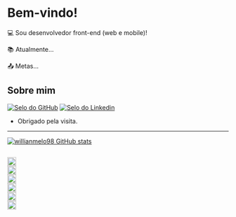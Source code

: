 
# Bem-vindo!

:computer: Sou desenvolvedor front-end (web e mobile)!

:books: Atualmente...

:outbox_tray: Metas...

## Sobre mim

[![Selo do GitHub](https://img.shields.io/badge/-Github-000?style=flat-square&logo=Github&logoColor=white&link=https://github.com/willianmelo98?tab=repositories)](https://github.com/willianmelo98?tab=repositories)   [![Selo do Linkedin](https://img.shields.io/badge/-LinkedIn-blue?style=flat-square&logo=Linkedin&logoColor=white&link=https://www.linkedin.com/in/willian-melo-349208125/)](https://www.linkedin.com/in/willian-melo-349208125/)

- Obrigado pela visita.

----------------------------------------------------------------------------------
[![willianmelo98 GitHub stats](https://github-readme-stats.vercel.app/api?username=willianmelo98)](https://github.com/willianmelo98/github-readme-stats)

<code>
<img height= "20"src= "https://img.shields.io/badge/Flutter-02569B?style=for-the-badge&logo=flutter&logoColor=white">
<img height= "20"src= "https://img.shields.io/badge/TypeScript-007ACC?style=for-the-badge&logo=typescript&logoColor=white
">
<img height= "20"src= "https://img.shields.io/badge/Angular-DD0031?style=for-the-badge&logo=angular&logoColor=white">
<img height= "20"src= "https://img.shields.io/badge/React-20232A?style=for-the-badge&logo=react&logoColor=61DAFB">
<img height= "20"src= "https://img.shields.io/badge/Microsoft_SharePoint-0078D4?style=for-the-badge&logo=microsoft-sharepoint&logoColor=white">
<img height= "20"src= "
https://img.shields.io/badge/firebase-ffca28?style=for-the-badge&logo=firebase&logoColor=black">

</code>